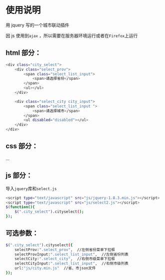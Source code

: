 # 使用说明

用 jquery 写的一个城市联动插件

因 js 使用到`ajax` ，所以需要在服务器环境运行或者在`Firefox`上运行

## html 部分：
```bash
<div class="city_select">
	<div class="select_prov">
		<span class="select_list_input">
			<span>请选择省份</span>
		</span>
		<ul></ul>
	</div>

	<div class="select_city city_input">
		<span class="select_list_input ">
			<span>请选择城市</span>
		</span> 
		<ul disabled="disabled"></ul>
	</div>
</div>
```


## css 部分：
...



## js 部分：
导入`jquery`库和`select.js`
```bash
<script type="text/javascript" src="js/jquery-1.8.3.min.js"></script>
<script type="text/javascript" src="js/select2.js"></script>
$(function(){
	$(".city_select").cityselect();
});
```


## 可选参数：
```bash
$(".city_select").cityselect({
	selectProv:".select_prov",  //左侧省份菜单下拉框
	selectProvInput:".select_list_input",  //左侧省份列表
	selectCity:".select_city",  //右侧市级菜单下拉框
	selectCityInput:".select_list_input",  //右侧市级列表
	url:"js/city.min.js"  //省、市json文件
});
```
